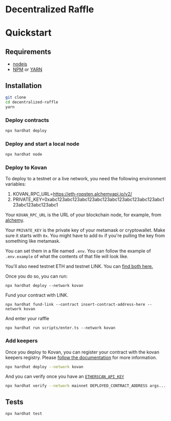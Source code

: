 # Decentralized Raffle

# Quickstart
 ## Requirements

- [nodejs](https://nodejs.org/en/)
- [NPM](https://www.npmjs.com/) or [YARN](https://yarnpkg.com/)

## Installation

```sh
git clone 
cd decentralized-raffle
yarn
```
### Deploy contracts

```sh
npx hardhat deploy
```

### Deploy and start a local node

```sh
npx hardhat node
```

### Deploy to Kovan

To deploy to a testnet or a live network, you need the following environment variables:

1. KOVAN_RPC_URL=https://eth-ropsten.alchemyapi.io/v2/<YOUR ALCHEMY KEY>
2. PRIVATE_KEY=0xabc123abc123abc123abc123abc123abc123abc123abc123abc123abc123abc1

Your `KOVAN_RPC_URL` is the URL of your blockchain node, for example, from [alchemy](https://www.alchemy.com/).

Your `PRIVATE_KEY` is the private key of your metamask or cryptowallet. Make sure it starts with `0x`. You might have to add `0x` if you're pulling the key from something like metamask. 

You can set them in a file named `.env`. You can follow the example of `.env.example` of what the contents of that file will look like. 

You'll also need testnet ETH and testnet LINK. You can [find both here.](https://faucets.chain.link/)

Once you do so, you can run:

```
npx hardhat deploy --network kovan
```
Fund your contract with LINK.
```
npx hardhat fund-link --contract insert-contract-address-here --network kovan
```
And enter your raffle
``` 
npx hardhat run scripts/enter.ts --network kovan
```


### Add keepers

Once you deploy to Kovan, you can register your contract with the kovan keepers registry. Please [follow the documentation](https://docs.chain.link/docs/chainlink-keepers/compatible-contracts/) for more information. 

```sh
npx hardhat deploy --network kovan
```

And you can verify once you have an [`ETHERSCAN_API_KEY`](https://etherscan.io/apis)

```sh
npx hardhat verify --network mainnet DEPLOYED_CONTRACT_ADDRESS args...
```

## Tests

```sh
npx hardhat test
```

